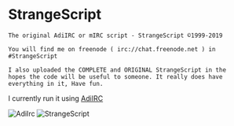 # StrangeScript
```
The original AdiIRC or mIRC script - StrangeScript ©1999-2019

You will find me on freenode ( irc://chat.freenode.net ) in #StrangeScript

I also uploaded the COMPLETE and ORIGINAL StrangeScript in the
hopes the code will be useful to someone. It really does have
everything in it, Have fun.
```
I currently run it using [AdiIRC](https://www.adiirc.com)

<img src="/StrangeScript/icons/AdiIRC.ico" alt="AdiIrc"/>

<img src="/image/StrangeScript.png" alt="StrangeScript"/>

